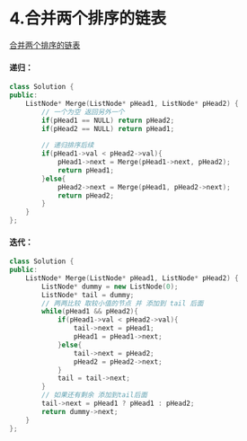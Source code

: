 # 4.合并两个排序的链表

 [合并两个排序的链表](https://www.nowcoder.com/practice/d8b6b4358f774294a89de2a6ac4d9337?tpId=295&tqId=23267&ru=%2Fpractice%2F345e2ed5f81d4017bbb8cc6055b0b711&qru=%2Fta%2Fformat-top101%2Fquestion-ranking&sourceUrl=%2Fexam%2Foj )



#### 递归：

```c++
class Solution {
public:
    ListNode* Merge(ListNode* pHead1, ListNode* pHead2) {
        // 一个为空 返回另外一个
        if(pHead1 == NULL) return pHead2;
        if(pHead2 == NULL) return pHead1;
        
        // 递归排序后续
        if(pHead1->val < pHead2->val){
            pHead1->next = Merge(pHead1->next, pHead2);
            return pHead1;
        }else{
            pHead2->next = Merge(pHead1, pHead2->next);
            return pHead2;
        }
    }
};
```



#### 迭代：

```c++
class Solution {
public:
    ListNode* Merge(ListNode* pHead1, ListNode* pHead2) {
        ListNode* dummy = new ListNode(0);
        ListNode* tail = dummy;
        // 两两比较 取较小值的节点 并 添加到 tail 后面
        while(pHead1 && pHead2){
            if(pHead1->val < pHead2->val){
                tail->next = pHead1;
                pHead1 = pHead1->next;
            }else{
                tail->next = pHead2;
                pHead2 = pHead2->next;
            }
            tail = tail->next;
        }
        // 如果还有剩余 添加到tail后面
        tail->next = pHead1 ? pHead1 : pHead2;    
        return dummy->next;
    }
};
```

